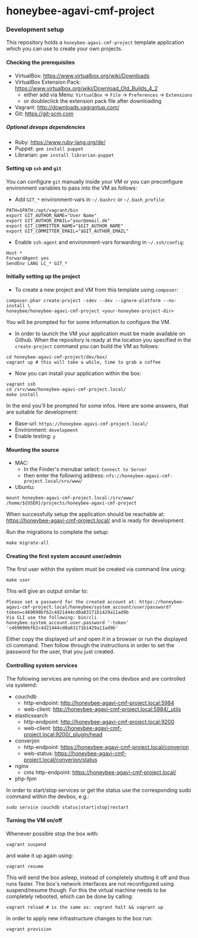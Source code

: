 # honeybee-agavi-cmf-project

### Development setup

This repository holds a `honeybee-agavi-cmf-project` template application which you can use to create your own projects.

#### Checking the prerequisites

* VirtualBox: https://www.virtualbox.org/wiki/Downloads
* VirtualBox Extension Pack: https://www.virtualbox.org/wiki/Download_Old_Builds_4_2
    * either add via Menu: `VirtualBox` -> `File` -> `Preferences` -> `Extensions`
    * or doubleclick the extension pack file after downloading
* Vagrant: http://downloads.vagrantup.com/
* Git: https://git-scm.com

##### Optional devops dependencies

* Ruby: https://www.ruby-lang.org/de/
* Puppet: `gem install puppet`
* Librarian: `gem install librarian-puppet`

#### Setting up `ssh` and `git`

You can configure `git` manually inside your VM or you can preconfigure environment variables to pass into the VM as follows:

* Add `GIT_*` environment-vars in `~/.bashrc` or `~/.bash_profile`:
```shell
PATH=$PATH:/opt/vagrant/bin
export GIT_AUTHOR_NAME="User Name"
export GIT_AUTHOR_EMAIL="your@email.de"
export GIT_COMMITTER_NAME="$GIT_AUTHOR_NAME"
export GIT_COMMITTER_EMAIL="$GIT_AUTHOR_EMAIL"
```

* Enable `ssh-agent` and environment-vars forwarding in `~/.ssh/config`:
```shell
Host *
ForwardAgent yes
SendEnv LANG LC_* GIT_*
```

#### Initially setting up the project

* To create a new project and VM from this template using `composer`:
```shell
composer.phar create-project -sdev --dev --ignore-platform --no-install \
honeybee/honeybee-agavi-cmf-project <your-honeybee-project-dir>
```
You will be prompted for for some information to configure the VM.

* In order to launch the VM your application must be made available on Github. When the repository is ready at the location you specified in the `create-project` command you can build the VM as follows:
```shell
cd honeybee-agavi-cmf-project/dev/box/
vagrant up # this will take a while, time to grab a coffee
```

* Now you can install your application within the box:
```shell
vagrant ssh
cd /srv/www/honeybee-agavi-cmf-project.local/
make install
```

In the end you'll be prompted for some infos. Here are some answers, that are suitable for development:

* Base-url: `https://honeybee-agavi-cmf-project.local/`
* Environment: `development`
* Enable testing: `y`

#### Mounting the source

* MAC:
    * In the Finder's menubar select: `Connect to Server`
    * then enter the following address: `nfs://honeybee-agavi-cmf-project.local/srv/www/`
* Ubuntu:
```shell
mount honeybee-agavi-cmf-project.local:/srv/www/ /home/${USER}/projects/honeybee-agavi-cmf-project
```

When successfully setup the application should be reachable at: https://honeybee-agavi-cmf-project.local/
and is ready for development. 

Run the migrations to complete the setup:
```shell
make migrate-all
```

#### Creating the first system account user/admin

The first user within the system must be created via command line using:
```shell
make user
```

This will give an output similar to:
```
Please set a password for the created account at: https://honeybee-agavi-cmf-project.local/honeybee/system_account/user/password?token=c469090bf62c4d21444cd0a83171b1429a11ad9b
Via CLI use the following: bin/cli honeybee.system_account.user.password '-token' 'c469090bf62c4d21444cd0a83171b1429a11ad9b'
```

Either copy the displayed url and open it in a browser or run the displayed cli command. Then follow through the instructions in order to set the password for the user, that you just created.

#### Controlling system services

The following services are running on the cms devbox and are controlled via systemd:

* couchdb
    * http-endpoint: http://honeybee-agavi-cmf-project.local:5984
    * web-client: http://honeybee-agavi-cmf-project.local:5984/_utils
* elasticsearch
    * http-endpoint: http://honeybee-agavi-cmf-project.local:9200
    * web-client: http://honeybee-agavi-cmf-project.local:9200/_plugin/head
* converjon
    * http-endpoint: https://honeybee-agavi-cmf-project.local/converjon
    * web-status: https://honeybee-agavi-cmf-project.local/converjon/status
* nginx
    * cms http-endpoint: https://honeybee-agavi-cmf-project.local/
* php-fpm

In order to start/stop services or get the status use the corresponding sudo command within the devbox, e.g.:
```shell
sudo service couchdb status|start|stop|restart
```

#### Turning the VM on/off

Whenever possible stop the box with:
```shell
vagrant suspend
```
and wake it up again using:
```shell
vagrant resume
```
This will send the box asleep, instead of completely shutting it off and thus runs faster.
The box's network interfaces are not reconfigured using suspend/resume though.
For this the virtual machine needs to be completely rebooted, which can be done by calling:
```shell
vagrant reload # is the same as: vagrant halt && vagrant up
```

In order to apply new infrastructure changes to the box run:
```shell
vagrant provision
```
